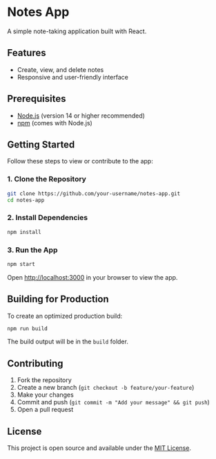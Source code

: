 # Notes App

A simple note-taking application built with React.

## Features

- Create, view, and delete notes
- Responsive and user-friendly interface

## Prerequisites

- [Node.js](https://nodejs.org/) (version 14 or higher recommended)
- [npm](https://www.npmjs.com/) (comes with Node.js)

## Getting Started

Follow these steps to view or contribute to the app:

### 1. Clone the Repository

```bash
git clone https://github.com/your-username/notes-app.git
cd notes-app
```

### 2. Install Dependencies

```bash
npm install
```

### 3. Run the App

```bash
npm start
```

Open [http://localhost:3000](http://localhost:3000) in your browser to view the app.

## Building for Production

To create an optimized production build:

```bash
npm run build
```

The build output will be in the `build` folder.

## Contributing

1. Fork the repository
2. Create a new branch (`git checkout -b feature/your-feature`)
3. Make your changes
4. Commit and push (`git commit -m "Add your message" && git push`)
5. Open a pull request

## License

This project is open source and available under the [MIT License](LICENSE).
